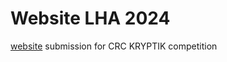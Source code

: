 # Website LHA 2024

[website](https://laurenhill2024.crcrobotics.com/) submission for CRC KRYPTIK competition

